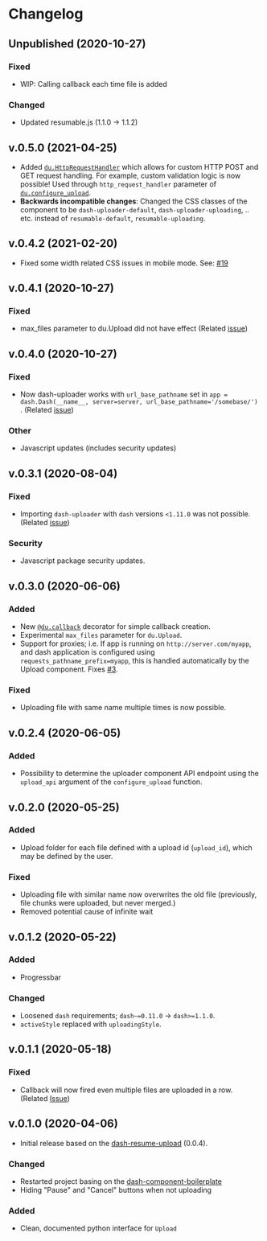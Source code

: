 # Changelog

## Unpublished (2020-10-27)
### Fixed
- WIP: Calling callback each time file is added 
### Changed
- Updated resumable.js (1.1.0 -> 1.1.2)

  

## v.0.5.0 (2021-04-25)
- Added [`du.HttpRequestHandler`](./dash-uploader.md#duhttprequesthandler) which allows for custom HTTP POST and GET request handling. For example, custom validation logic is now possible! Used through `http_request_handler` parameter of [`du.configure_upload`](./dash-uploader.md#duconfigure_upload).
- **Backwards incompatible changes**: Changed the CSS classes of the component to be `dash-uploader-default`, `dash-uploader-uploading`, .. etc. instead of `resumable-default`, `resumable-uploading`. 
## v.0.4.2 (2021-02-20)

- Fixed some width related CSS issues in mobile mode. See: [#19](https://github.com/np-8/dash-uploader/issues/19)
  
## v.0.4.1 (2020-10-27)
### Fixed
- max_files parameter to du.Upload did not have effect (Related [issue](https://github.com/np-8/dash-uploader/issues/12))
  
## v.0.4.0 (2020-10-27)
### Fixed
- Now dash-uploader works with `url_base_pathname` set in `app = dash.Dash(__name__, server=server, url_base_pathname='/somebase/')` . (Related [issue](https://github.com/np-8/dash-uploader/issues/15))
### Other
- Javascript updates (includes security updates)

## v.0.3.1 (2020-08-04)
### Fixed
- Importing `dash-uploader` with `dash` versions `<1.11.0` was not possible. (Related [issue](https://github.com/np-8/dash-uploader/issues/9))
### Security
- Javascript package security updates.
  
## v.0.3.0 (2020-06-06)
### Added 
- New [`@du.callback`](dash-uploader.md#ducallback) decorator for simple callback creation.   
- Experimental `max_files` parameter for `du.Upload`.
- Support for proxies; i.e. If app is running on `http://server.com/myapp`, and dash application is configured using `requests_pathname_prefix=myapp`, this is handled automatically by the Upload component. Fixes [#3](https://github.com/np-8/dash-uploader/issues/3).
### Fixed
- Uploading file with same name multiple times is now possible.
## v.0.2.4 (2020-06-05)
### Added
- Possibility to determine the uploader component API endpoint using the `upload_api` argument of the `configure_upload` function. 
  
## v.0.2.0 (2020-05-25)
### Added
- Upload folder for each file defined with a upload id (`upload_id`), which may be defined by the user.
### Fixed
- Uploading file with similar name now overwrites the old file (previously, file chunks were uploaded, but never merged.)
- Removed potential cause of infinite wait
  
## v.0.1.2 (2020-05-22)
### Added
- Progressbar
### Changed
- Loosened `dash` requirements;  `dash~=0.11.0` -> `dash>=1.1.0`.
- `activeStyle` replaced with `uploadingStyle`.
  
  
## v.0.1.1 (2020-05-18)
### Fixed
- Callback will now fired even multiple files are uploaded in a row. (Related [Issue](https://github.com/np-8/dash-uploader/issues/1))
  
## v.0.1.0 (2020-04-06)
- Initial release based on the [dash-resume-upload](https://github.com/westonkjones/dash-uploader) (0.0.4).

### Changed
- Restarted project basing on the [dash-component-boilerplate](https://github.com/plotly/dash-component-boilerplate)
- Hiding "Pause" and "Cancel" buttons when not uploading
### Added
- Clean, documented python interface for `Upload`